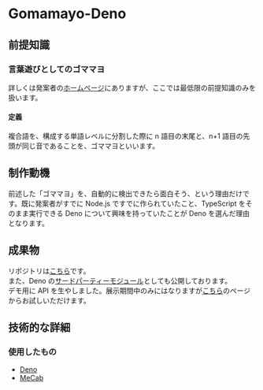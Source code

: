 # Gomamayo-Deno

## 前提知識

### 言葉遊びとしてのゴママヨ

詳しくは発案者の[ホームページ](https://thinaticsystem.com/glossary/gomamayo)にありますが、ここでは最低限の前提知識のみを扱います。

#### 定義

複合語を、構成する単語レベルに分割した際に n 語目の末尾と、n+1 語目の先頭が同じ音であることを、ゴママヨといいます。

## 制作動機

前述した「ゴママヨ」を、自動的に検出できたら面白そう、という理由だけです。既に発案者がすでに Node.js ですでに作られていたこと、TypeScript をそのまま実行できる Deno について興味を持っていたことが Deno を選んだ理由となります。

## 成果物

リポジトリは[こちら](https://github.com/na2na-p/gomamayo-deno)です。  
また、Deno の[サードパーティーモジュール](https://deno.land/x/gomamayo_deno@2.0.4)としても公開しております。  
デモ用に API を生やしました。展示期間中のみにはなりますが[こちら](#)のページからお試しいただけます。

## 技術的な詳細

### 使用したもの

- [Deno](https://deno.land/)
- [MeCab](https://taku910.github.io/mecab/)
